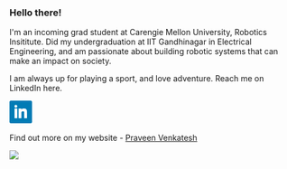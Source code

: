 ### Hello there!


I'm an incoming grad student at Carengie Mellon University, Robotics Insititute. Did my undergraduation at IIT Gandhinagar in Electrical Engineering, and am passionate about building robotic systems that can make an impact on society.

I am always up for playing a sport, and love adventure. Reach me on LinkedIn here.

<a href="https://www.linkedin.com/in/praveenvenkatesh-pveen/"><img height="40" src="icons/linkedin.png"></a>&nbsp;&nbsp;


Find out more on my website - <a href="https://praveenvnktsh.github.io">Praveen Venkatesh</a>

![](https://komarev.com/ghpvc/?username=praveenVnktsh&color=brightgreen&style=flat)

